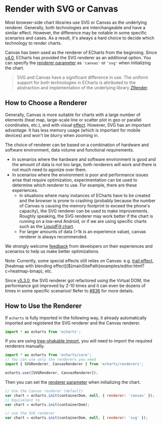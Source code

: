 # Render with SVG or Canvas

Most browser-side chart libraries use SVG or Canvas as the underlying renderer. Generally, both technologies are interchangeable and have a similar effect. However, the difference may be notable in some specific scenarios and cases. As a result, it's always a hard choice to decide which technology to render charts.

Canvas has been used as the renderer of ECharts from the beginning. Since [v4.0](https://echarts.apache.org/en/changelog.html#v4-0-0), ECharts has provided the SVG renderer as an additional option. You can specify the [renderer parameter](${mainSitePath}api.html#echarts.init) as `'canvas'` or `'svg'` when initializing the chart.

> SVG and Canvas have a significant difference in use. The uniform support for both technologies in ECharts is attributed to the abstraction and implementation of the underlying library [ZRender](https://github.com/ecomfe/zrender).

## How to Choose a Renderer

Generally, Canvas is more suitable for charts with a large number of elements (heat map, large-scale line or scatter plot in geo or parallel coordinates, etc.), and with visual [effect](${mainSitePath}examples/editor.html?c=lines-bmap-effect). However, SVG has an important advantage: It has less memory usage (which is important for mobile devices) and won't be blurry when zooming in.

The choice of renderer can be based on a combination of hardware and software environment, data volume and functional requirements.

- In scenarios where the hardware and software environment is good and the amount of data is not too large, both renderers will work and there is not much need to agonize over them.
- In scenarios where the environment is poor and performance issues arise that require optimization, experimentation can be used to determine which renderer to use. For example, there are these experiences.
  - In situations where many instances of ECharts have to be created and the browser is prone to crashing (probably because the number of Canvas is causing the memory footprint to exceed the phone's capacity), the SVG renderer can be used to make improvements. Roughly speaking, the SVG renderer may work better if the chart is running on a low-end Android, or if we are using specific charts such as the [LiquidFill chart](https://ecomfe.github.io/echarts-liquidfill/example/).
  - For larger amounts of data (>1k is an experience value), canvas renderer is always recommended.

We strongly welcome [feedback](https://github.com/apache/echarts/issues/new) from developers on their experiences and scenarios to help us make better optimizations.

Note: Currently, some special effects still relies on Canvas: e.g. [trail effect](${optionPath}series-lines.effect), [heatmap with blending effect](${mainSitePath}examples/editor.html?c=heatmap-bmap), etc.

Since [v5.3.0](${lang}/basics/release-note/5-3-0/#new-svg-renderer), the SVG renderer got refactored using the Virtual DOM, the performance got improved by 2-10 times and it can even be dozens of times in some specific scenarios! Refer to [#836](https://github.com/ecomfe/zrender/pull/836) for more details.

## How to Use the Renderer

If `echarts` is fully imported in the following way, it already automatically imported and registered the SVG renderer and the Canvas renderer.

```js
import * as echarts from 'echarts';
```

If you are using [tree-shakable import](${lang}/basics/import), you will need to import the required renderers manually.

```js
import * as echarts from 'echarts/core';
// You can use only the renderers you need
import { SVGRenderer, CanvasRenderer } from 'echarts/renderers';

echarts.use([SVGRenderer, CanvasRenderer]);
```

Then you can set the [renderer parameter](${mainSitePath}api.html#echarts.init) when initializing the chart.

```js
// Use the Canvas renderer (default)
var chart = echarts.init(containerDom, null, { renderer: 'canvas' });
// Equivalent to
var chart = echarts.init(containerDom);

// use the SVG renderer
var chart = echarts.init(containerDom, null, { renderer: 'svg' });
```
